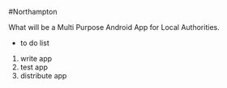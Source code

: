 #Northampton

What will be a Multi Purpose Android App for Local Authorities.

* to do list
1. write app
2. test app
3. distribute app